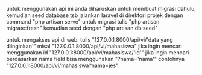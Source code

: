 untuk menggunakan api ini anda diharuskan untuk membuat migrasi dahulu, kemudian seed database tsb
jalankan laravel di direktori projek dengan command "php artisan serve"
untuk migrasi tulis "php artisan migrate:fresh"
kemudian seed dengan "php artisan db:seed"

untuk mengakses api di web:
tulis "127.0.0.1:8000/api/vi/'data yang diinginkan'"
misal "127.0.0.1:8000/api/vi/mahasiswa"
jika ingin mencari menggunakan id "127.0.0.1:8000/api/vi/mahasiswa/'id'"
jika ingin mencari berdasarkan nama field bisa menggunakan "?nama='nama'"
contohnya "127.0.0.1:8000/api/vi/mahasiswa?nama=jes"
